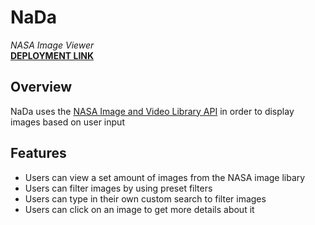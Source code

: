 # NaDa
*NASA Image Viewer*  
**[DEPLOYMENT LINK](https://nada-nasa-viewer.github.io/NaDa/)**

## Overview
NaDa uses the [NASA Image and Video Library API](https://images.nasa.gov/docs/images.nasa.gov_api_docs.pdf) in order to display images based on user input

## Features
- Users can view a set amount of images from the NASA image libary
- Users can filter images by using preset filters
- Users can type in their own custom search to filter images
- Users can click on an image to get more details about it
